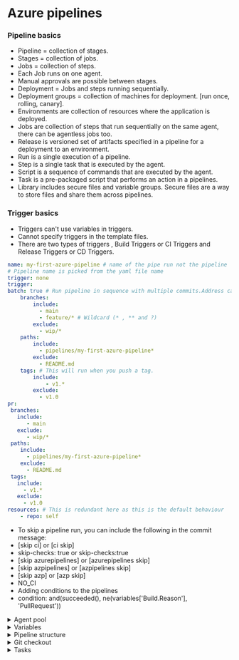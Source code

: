 # Azure pipelines
### Pipeline basics
- Pipeline = collection of stages.
- Stages = collection of jobs.
- Jobs = collection of steps.
- Each Job runs on one agent.
- Manual approvals are possible between stages.
- Deployment = Jobs and steps running sequentially.
- Deployment groups = collection of machines for deployment. [run once, rolling, canary].
- Environments are collection of resources where the application is deployed.
- Jobs are collection of steps that run sequentially on the same agent, there can be agentless jobs too.
- Release is versioned set of artifacts specified in a pipeline for a deployment to an environment.
- Run is a single execution of a pipeline.
- Step is a single task that is executed by the agent.
- Script is a sequence of commands that are executed by the agent.
- Task is a pre-packaged script that performs an action in a pipelines.
- Library includes secure files and variable groups. Secure files are a way to store files and share them across pipelines.
### Trigger basics
- Triggers can't use variables in triggers.
- Cannot specify triggers in the template files.
- There are two types of triggers , Build Triggers or CI Triggers and Release Triggers or CD Triggers.

```yaml
name: my-first-azure-pipeline # name of the pipe run not the pipeline
# Pipeline name is picked from the yaml file name
trigger: none
trigger: 
batch: true # Run pipeline in sequence with multiple commits.Address caution.
    branches:
        include:
	      - main
	      - feature/* # Wildcard (* , ** and ?)
		exclude:
          - wip/*
    paths:
	    include:
	      - pipelines/my-first-azure-pipeline*
	    exclude:
	      - README.md
	tags: # This will run when you push a tag. 
		include:
			- v1.*
	    exclude:
	      - v1.0
pr:
 branches:
   include:
      - main
   exclude:
      - wip/*
 paths:
    include:
      - pipelines/my-first-azure-pipeline*
    exclude:
      - README.md
 tags:
   include:
     - v1.*
   exclude:
     - v1.0
resources: # This is redundant here as this is the default behaviour
    - repo: self
```

- To skip a pipeline run, you can include the following in the commit message:
- [skip ci] or [ci skip]
- skip-checks: true or skip-checks:true
- [skip azurepipelines] or [azurepipelines skip]
- [skip azpipelines] or [azpipelines skip]
- [skip azp] or [azp skip]
- NO_CI
- Adding conditions to the pipelines
- condition: and(succeeded(), ne(variables['Build.Reason'], 'PullRequest'))

</details>


<details>
  <summary>Agent pool</summary>

```yaml
pool: # Define selfhosted pool for the pipeline
   name: 'selfhosted'
     
pool: # Define Microsoft hosted pool for the pipeline
    vmImage: 'ubuntu-latest' # you can use 'windows-latest' for Windows and 'macOS-latest' for macOS 

strategy: # Parallel jobs on different OS
    matrix:
      linux:
        imageName: "ubuntu-latest"
     mac:
        imageName: "macOS-latest"
      windows:
        imageName: "windows-latest"
    maxParallel: 3

pool:
    vmImage: $(imageName)
strategy: # Parallel jobs on different JDK versions
    matrix:
      jdk10:
        jdkVersion: "1.10"
      jdk11:
        jdkVersion: "1.11"
    maxParallel: 2

strategy: # Parallel jobs on different OS and JDK versions
    matrix:
      jdk10_linux:
        imageName: "ubuntu-latest"
        jdkVersion: "1.10"
      jdk11_windows:
        imageName: "windows-latest"
        jdkVersion: "1.11"
    maxParallel: 2
 
  pool:
    vmImage: $(imageName)
  pool:
   name: 'selfhosted'
```
</details>


<details>
  <summary>Variables</summary>


```yaml
variables:
  - name: someVariableName
    value: valueOfTheVariable
  - name: pathVersion # dont know what is this for
    value: $[counter(0, 0)]   
  - template: variables/variables-test.yaml # reference variables from seperate variable file
```

</details>

<details>
  <summary>Pipeline structure</summary>


```yaml
stage level
job level

jobs:
- job: job1
   pool:
     vmImage: 'ubuntu-latest'
   variables:
     job_variable1: value1    # Job level variable
   steps:
   - bash: echo $(global_variable)
   - bash: echo $(job_variable1)
   - bash: echo $JOB_VARIABLE1 

- job: job2
   pool:
     vmImage: 'ubuntu-latest'
   variables:
     job_variable2: value2    # this is only available in job2
   steps:
   - bash: echo $(global_variable)
   - bash: echo $(job_variable2)
   - bash: echo $GLOBAL_VARIABLE
```

</details>

<details>
  <summary>Git checkout</summary>

Multi Checkouts in a pipeline
------------------------------
- Use either checkout or uses options to checkout a different repository. If not specified it checks out the current repository.

```yaml
steps:
 - checkout: git://FabrikamFiber/FabrikamTools # Azure Repos Git repository in the same organization
 - script: # Do something with that repo # Or you can reference it with a uses statement in the job
 uses:
   repositories: # List of referenced repositories
   - FabrikamTools # Repository reference to FabrikamTools
```

```yaml
jobs:
  - job: bicep_build
    steps:
      - checkout: self # This step is redundant (pipelines default beheviour in first step)
        persistCredentials: true
        clean: true
        fetchDepth: 0
```

</details>


<details>
  <summary>Tasks</summary>

```yaml
  - task: AzurePowerShell@5
    name: bicepBuildTrigger
    env:
        SYSTEM_ACCESSTOKEN: $(System.AccessToken)
    inputs:
        displayName: 'Triggering bicep build for changed files'
        ScriptType: filePath
        ScriptPath: $(Build.SourceDirectory)/pipelines/scripts/trigger_pipeline.ps1
        failOnStderr: true
        azurePowerShellVersion: "LatestVersion"
        azureSubscription: ${{ variables.azureSubscriptionName}}
        pwsh: true
        ScriptArgument: > # Use this to avoid newline characters in multilines string
            -patchVersion $(patchVersion)
            -pipelineName "build-and-publish-module"
            -bicepVersionFile "metadata.json"
            -bicepFile "main.bicep"

# inline script type
- task: AzurePowerShell@5
  inputs:
    ScriptType: filePath
    ScriptPath: $(Build.SourcesDirectory)/scripts/myscript.ps1
    azureSubscription: $(azureSubscriptionName)
    pwsh: true
    failOnStderr: true


# file type script type
- task: AzurePowerShell@5
  inputs:
    ScriptType: inlineScript
    ScriptInline: |
      Write-Host "Hello, World!"
      Get-AzResourceGroup
    azureSubscription: $(azureSubscriptionName)
    pwsh: true
    failOnStderr: true
```
</details>
